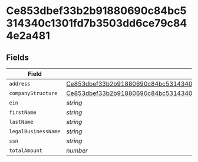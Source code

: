 # Ce853dbef33b2b91880690c84bc5314340c1301fd7b3503dd6ce79c844e2a481


## Fields

| Field                                                                                                                                                                                       | Type                                                                                                                                                                                        | Required                                                                                                                                                                                    | Description                                                                                                                                                                                 |
| ------------------------------------------------------------------------------------------------------------------------------------------------------------------------------------------- | ------------------------------------------------------------------------------------------------------------------------------------------------------------------------------------------- | ------------------------------------------------------------------------------------------------------------------------------------------------------------------------------------------- | ------------------------------------------------------------------------------------------------------------------------------------------------------------------------------------------- |
| `address`                                                                                                                                                                                   | [Ce853dbef33b2b91880690c84bc5314340c1301fd7b3503dd6ce79c844e2a481Address](../../models/shared/ce853dbef33b2b91880690c84bc5314340c1301fd7b3503dd6ce79c844e2a481address.md)                   | :heavy_minus_sign:                                                                                                                                                                          | N/A                                                                                                                                                                                         |
| `companyStructure`                                                                                                                                                                          | [Ce853dbef33b2b91880690c84bc5314340c1301fd7b3503dd6ce79c844e2a481CompanyStructure](../../models/shared/ce853dbef33b2b91880690c84bc5314340c1301fd7b3503dd6ce79c844e2a481companystructure.md) | :heavy_minus_sign:                                                                                                                                                                          | N/A                                                                                                                                                                                         |
| `ein`                                                                                                                                                                                       | *string*                                                                                                                                                                                    | :heavy_minus_sign:                                                                                                                                                                          | N/A                                                                                                                                                                                         |
| `firstName`                                                                                                                                                                                 | *string*                                                                                                                                                                                    | :heavy_minus_sign:                                                                                                                                                                          | N/A                                                                                                                                                                                         |
| `lastName`                                                                                                                                                                                  | *string*                                                                                                                                                                                    | :heavy_minus_sign:                                                                                                                                                                          | N/A                                                                                                                                                                                         |
| `legalBusinessName`                                                                                                                                                                         | *string*                                                                                                                                                                                    | :heavy_minus_sign:                                                                                                                                                                          | N/A                                                                                                                                                                                         |
| `ssn`                                                                                                                                                                                       | *string*                                                                                                                                                                                    | :heavy_minus_sign:                                                                                                                                                                          | N/A                                                                                                                                                                                         |
| `totalAmount`                                                                                                                                                                               | *number*                                                                                                                                                                                    | :heavy_minus_sign:                                                                                                                                                                          | N/A                                                                                                                                                                                         |